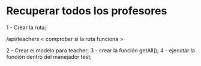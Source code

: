 # Recuperar todos los profesores

1 - Crear la ruta;

/api/teachers < comprobar si la ruta funciona >

2 - Crear el modelo para teacher;
3 - crear la función getAll();
4 - ejecutar la función dentro del manejador
test;